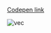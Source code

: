 <a href="https://codepen.io/nvite8008/pen/OJELGpW">Codepen link</a>

![vec](https://user-images.githubusercontent.com/77773407/204331702-25d067ad-21d4-414c-aa46-1b2f0eb05485.png)

